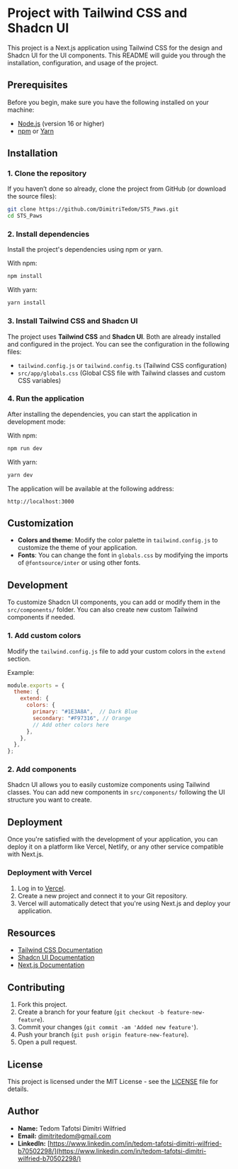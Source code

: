 
# Project with Tailwind CSS and Shadcn UI

This project is a Next.js application using Tailwind CSS for the design and Shadcn UI for the UI components. This README will guide you through the installation, configuration, and usage of the project.

## Prerequisites

Before you begin, make sure you have the following installed on your machine:

- [Node.js](https://nodejs.org/en/) (version 16 or higher)
- [npm](https://www.npmjs.com/) or [Yarn](https://yarnpkg.com/)

## Installation

### 1. Clone the repository

If you haven’t done so already, clone the project from GitHub (or download the source files):

```bash
git clone https://github.com/DimitriTedom/STS_Paws.git
cd STS_Paws
```

### 2. Install dependencies

Install the project's dependencies using npm or yarn.

With npm:
```bash
npm install
```

With yarn:
```bash
yarn install
```

### 3. Install Tailwind CSS and Shadcn UI

The project uses **Tailwind CSS** and **Shadcn UI**. Both are already installed and configured in the project. You can see the configuration in the following files:

- `tailwind.config.js` or `tailwind.config.ts` (Tailwind CSS configuration)
- `src/app/globals.css` (Global CSS file with Tailwind classes and custom CSS variables)

### 4. Run the application

After installing the dependencies, you can start the application in development mode:

With npm:
```bash
npm run dev
```

With yarn:
```bash
yarn dev
```

The application will be available at the following address:
```
http://localhost:3000
```

## Customization

- **Colors and theme**: Modify the color palette in `tailwind.config.js` to customize the theme of your application.
- **Fonts**: You can change the font in `globals.css` by modifying the imports of `@fontsource/inter` or using other fonts.

## Development

To customize Shadcn UI components, you can add or modify them in the `src/components/` folder. You can also create new custom Tailwind components if needed.

### 1. Add custom colors

Modify the `tailwind.config.js` file to add your custom colors in the `extend` section.

Example:
```js
module.exports = {
  theme: {
    extend: {
      colors: {
        primary: "#1E3A8A",  // Dark Blue
        secondary: "#F97316", // Orange
        // Add other colors here
      },
    },
  },
};
```

### 2. Add components

Shadcn UI allows you to easily customize components using Tailwind classes. You can add new components in `src/components/` following the UI structure you want to create.

## Deployment

Once you're satisfied with the development of your application, you can deploy it on a platform like Vercel, Netlify, or any other service compatible with Next.js.

### Deployment with Vercel

1. Log in to [Vercel](https://vercel.com/).
2. Create a new project and connect it to your Git repository.
3. Vercel will automatically detect that you're using Next.js and deploy your application.

## Resources

- [Tailwind CSS Documentation](https://tailwindcss.com/docs)
- [Shadcn UI Documentation](https://shadcn.dev/)
- [Next.js Documentation](https://nextjs.org/docs)

## Contributing

1. Fork this project.
2. Create a branch for your feature (`git checkout -b feature-new-feature`).
3. Commit your changes (`git commit -am 'Added new feature'`).
4. Push your branch (`git push origin feature-new-feature`).
5. Open a pull request.

## License

This project is licensed under the MIT License - see the [LICENSE](LICENSE) file for details.

## Author

- **Name:** Tedom Tafotsi Dimitri Wilfried
- **Email:** dimitritedom@gmail.com
- **LinkedIn:** [https://www.linkedin.com/in/tedom-tafotsi-dimitri-wilfried-b70502298/](https://www.linkedin.com/in/tedom-tafotsi-dimitri-wilfried-b70502298/)